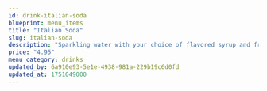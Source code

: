 ```yaml
---
id: drink-italian-soda
blueprint: menu_items
title: "Italian Soda"
slug: italian-soda
description: "Sparkling water with your choice of flavored syrup and fresh cream. Fancy enough to feel special, refreshing enough for any day."
price: "4.95"
menu_category: drinks
updated_by: 6a910e93-5e1e-4938-981a-229b19c6d0fd
updated_at: 1751049000
---
```

